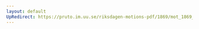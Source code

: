 ```yaml
---
layout: default
UpRedirect: https://pruto.im.uu.se/riksdagen-motions-pdf/1869/mot_1869__fk__45/mot_1869__fk__45-002.pdf
---
```

